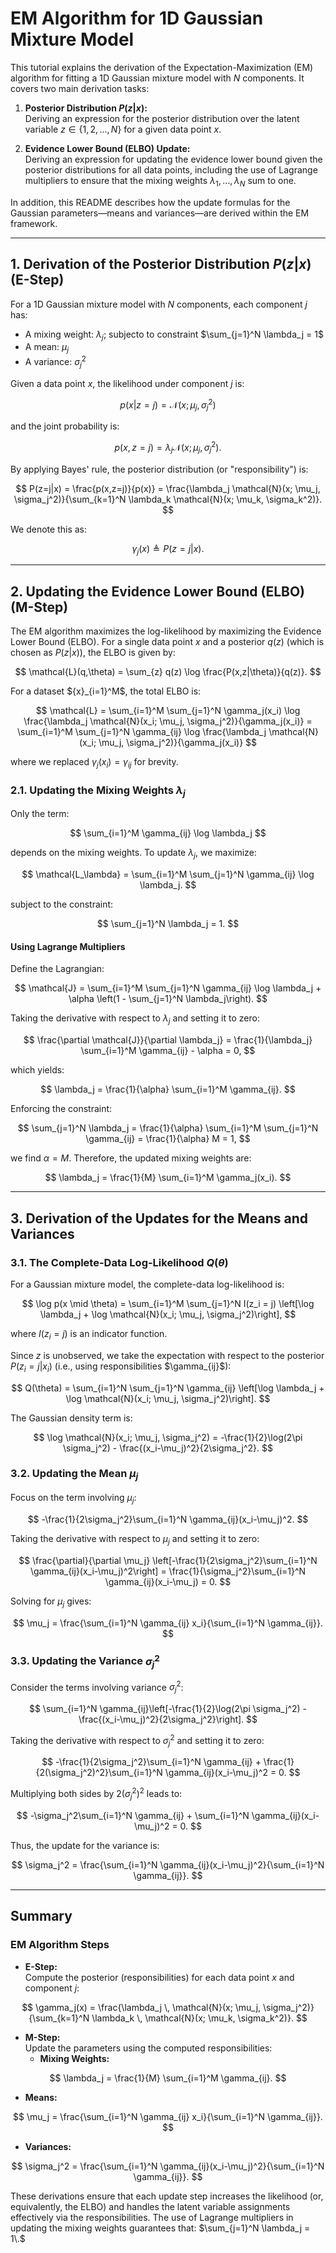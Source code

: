 # EM Algorithm for 1D Gaussian Mixture Model

This tutorial explains the derivation of the Expectation-Maximization (EM) algorithm for fitting a 1D Gaussian mixture model with $N$ components. It covers two main derivation tasks:

1. **Posterior Distribution $P(z|x)$:**  
   Deriving an expression for the posterior distribution over the latent variable $z \in \{1, 2, \dots, N\}$ for a given data point $x$.

2. **Evidence Lower Bound (ELBO) Update:**  
   Deriving an expression for updating the evidence lower bound given the posterior distributions for all data points, including the use of Lagrange multipliers to ensure that the mixing weights $\lambda_1, \ldots, \lambda_N$ sum to one.

In addition, this README describes how the update formulas for the Gaussian parameters—means and variances—are derived within the EM framework.

---

## 1. Derivation of the Posterior Distribution $P(z|x)$ (E-Step)

For a 1D Gaussian mixture model with $N$ components, each component $j$ has:
- A mixing weight: $\lambda_j$; subjecto to constraint $\sum_{j=1}^N \lambda_j = 1$
- A mean: $\mu_j$
- A variance: $\sigma_j^2$

Given a data point $x$, the likelihood under component $j$ is:

$$
p(x|z=j) = \mathcal{N}(x; \mu_j, \sigma_j^2)
$$

and the joint probability is:

$$
p(x, z=j) = \lambda_j  \mathcal{N}(x; \mu_j, \sigma_j^2).
$$

By applying Bayes' rule, the posterior distribution (or "responsibility") is:

$$
P(z=j|x) = \frac{p(x,z=j)}{p(x)} = \frac{\lambda_j \mathcal{N}(x; \mu_j, \sigma_j^2)}{\sum_{k=1}^N \lambda_k \mathcal{N}(x; \mu_k, \sigma_k^2)}.
$$

We denote this as:

$$
\gamma_j(x) \triangleq P(z=j|x).
$$

---

## 2. Updating the Evidence Lower Bound (ELBO) (M-Step)

The EM algorithm maximizes the log-likelihood by maximizing the Evidence Lower Bound (ELBO). For a single data point $x$ and a posterior $q(z)$ (which is chosen as $P(z|x))$, the ELBO is given by:

$$
\mathcal{L}(q,\theta) = \sum_{z} q(z) \log \frac{P(x,z|\theta)}{q(z)}.
$$

For a dataset $\{x}_{i=1}^M$, the total ELBO is:

$$
\mathcal{L} = \sum_{i=1}^M \sum_{j=1}^N \gamma_j(x_i) \log \frac{\lambda_j \mathcal{N}(x_i; \mu_j, \sigma_j^2)}{\gamma_j(x_i)} = \sum_{i=1}^M \sum_{j=1}^N \gamma_{ij} \log \frac{\lambda_j \mathcal{N}(x_i; \mu_j, \sigma_j^2)}{\gamma_j(x_i)}
$$

where we replaced $\gamma_j(x_i) = \gamma_{ij}$ for brevity.

### 2.1. Updating the Mixing Weights $\lambda_j$

Only the term:

$$
\sum_{i=1}^M \gamma_{ij} \log \lambda_j
$$

depends on the mixing weights. To update $\lambda_j$, we maximize:

$$
\mathcal{L_\lambda} = \sum_{i=1}^M \sum_{j=1}^N \gamma_{ij} \log \lambda_j.
$$

subject to the constraint:

$$
\sum_{j=1}^N \lambda_j = 1.
$$

#### Using Lagrange Multipliers

Define the Lagrangian:

$$
\mathcal{J} = \sum_{i=1}^M \sum_{j=1}^N \gamma_{ij} \log \lambda_j + \alpha \left(1 - \sum_{j=1}^N \lambda_j\right).
$$

Taking the derivative with respect to $\lambda_j$ and setting it to zero:

$$
\frac{\partial \mathcal{J}}{\partial \lambda_j} = \frac{1}{\lambda_j} \sum_{i=1}^M \gamma_{ij} - \alpha = 0,
$$

which yields:

$$
\lambda_j = \frac{1}{\alpha} \sum_{i=1}^M \gamma_{ij}.
$$

Enforcing the constraint:

$$
\sum_{j=1}^N \lambda_j = \frac{1}{\alpha} \sum_{i=1}^M \sum_{j=1}^N \gamma_{ij} = \frac{1}{\alpha} M = 1,
$$

we find $\alpha = M$. Therefore, the updated mixing weights are:

$$
\lambda_j = \frac{1}{M} \sum_{i=1}^M \gamma_j(x_i).
$$

---

## 3. Derivation of the Updates for the Means and Variances

### 3.1. The Complete-Data Log-Likelihood $Q(\theta)$

For a Gaussian mixture model, the complete-data log-likelihood is:

$$
\log p(x \mid \theta) = \sum_{i=1}^M \sum_{j=1}^N I(z_i = j) \left[\log \lambda_j + \log \mathcal{N}(x_i; \mu_j, \sigma_j^2)\right],
$$

where $I(z_i = j)$ is an indicator function.

Since $z$ is unobserved, we take the expectation with respect to the posterior $P(z_i=j|x_i)$ (i.e., using responsibilities $\gamma_{ij}\$):

$$
Q(\theta) = \sum_{i=1}^N \sum_{j=1}^N \gamma_{ij} \left[\log \lambda_j + \log \mathcal{N}(x_i; \mu_j, \sigma_j^2)\right].
$$

The Gaussian density term is:

$$
\log \mathcal{N}(x_i; \mu_j, \sigma_j^2) = -\frac{1}{2}\log(2\pi \sigma_j^2) - \frac{(x_i-\mu_j)^2}{2\sigma_j^2}.
$$

### 3.2. Updating the Mean $\mu_j$

Focus on the term involving $\mu_j$:

$$
-\frac{1}{2\sigma_j^2}\sum_{i=1}^N \gamma_{ij}(x_i-\mu_j)^2.
$$

Taking the derivative with respect to $\mu_j$ and setting it to zero:

$$
\frac{\partial}{\partial \mu_j} \left[-\frac{1}{2\sigma_j^2}\sum_{i=1}^N \gamma_{ij}(x_i-\mu_j)^2\right] = \frac{1}{\sigma_j^2}\sum_{i=1}^N \gamma_{ij}(x_i-\mu_j) = 0.
$$

Solving for $\mu_j$ gives:

$$
\mu_j = \frac{\sum_{i=1}^N \gamma_{ij} x_i}{\sum_{i=1}^N \gamma_{ij}}.
$$

### 3.3. Updating the Variance $\sigma_j^2$

Consider the terms involving variance $\sigma_j^2$:

$$
\sum_{i=1}^N \gamma_{ij}\left[-\frac{1}{2}\log(2\pi \sigma_j^2) - \frac{(x_i-\mu_j)^2}{2\sigma_j^2}\right].
$$

Taking the derivative with respect to $\sigma_j^2$ and setting it to zero:

$$
-\frac{1}{2\sigma_j^2}\sum_{i=1}^N \gamma_{ij} + \frac{1}{2(\sigma_j^2)^2}\sum_{i=1}^N \gamma_{ij}(x_i-\mu_j)^2 = 0.
$$

Multiplying both sides by $2(\sigma_j^2)^2$ leads to:

$$
-\sigma_j^2\sum_{i=1}^N \gamma_{ij} + \sum_{i=1}^N \gamma_{ij}(x_i-\mu_j)^2 = 0.
$$

Thus, the update for the variance is:

$$
\sigma_j^2 = \frac{\sum_{i=1}^N \gamma_{ij}(x_i-\mu_j)^2}{\sum_{i=1}^N \gamma_{ij}}.
$$

---

## Summary

### EM Algorithm Steps

- **E-Step:**  
  Compute the posterior (responsibilities) for each data point $x$ and component $j$:

$$
  \gamma_j(x) = \frac{\lambda_j \, \mathcal{N}(x; \mu_j, \sigma_j^2)}{\sum_{k=1}^N \lambda_k \, \mathcal{N}(x; \mu_k, \sigma_k^2)}.
$$

- **M-Step:**  
  Update the parameters using the computed responsibilities:
   - **Mixing Weights:**

$$
   \lambda_j = \frac{1}{M} \sum_{i=1}^M \gamma_{ij}.
$$

   - **Means:**

$$
   \mu_j = \frac{\sum_{i=1}^N \gamma_{ij} x_i}{\sum_{i=1}^N \gamma_{ij}}.
$$

   - **Variances:**

$$
   \sigma_j^2 = \frac{\sum_{i=1}^N \gamma_{ij}(x_i-\mu_j)^2}{\sum_{i=1}^N \gamma_{ij}}.
$$

These derivations ensure that each update step increases the likelihood (or, equivalently, the ELBO) and handles the latent variable assignments effectively via the responsibilities. The use of Lagrange multipliers in updating the mixing weights guarantees that: $\sum_{j=1}^N \lambda_j = 1\.$
